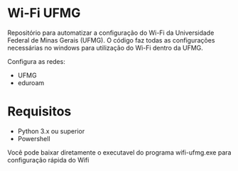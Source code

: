 # Wi-Fi UFMG
Repositório para automatizar a configuração do Wi-Fi da Universidade Federal de Minas Gerais (UFMG). O código faz todas as configurações necessárias no windows para utilização do Wi-Fi dentro da UFMG.

Configura as redes:
- UFMG 
- eduroam

# Requisitos

- Python 3.x ou superior
- Powershell

Você pode baixar diretamente o executavel do programa wifi-ufmg.exe para configuração rápida do Wifi
